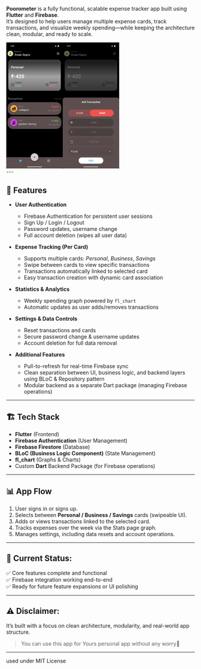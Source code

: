 **Poorometer** is a fully functional, scalable expense tracker app built using **Flutter** and **Firebase**.  
It’s designed to help users manage multiple expense cards, track transactions, and visualize weekly spending—while keeping the architecture clean, modular, and ready to scale.

<div style="display: flex;">
  <img src="home_src.png" alt="Home Page" width="30%">
  <img src="add_exp.png" alt="Expense Page" width="30%">
</div>
---

## 🚀 Features

- **User Authentication**  
  - Firebase Authentication for persistent user sessions  
  - Sign Up / Login / Logout  
  - Password updates, username change  
  - Full account deletion (wipes all user data)

- **Expense Tracking (Per Card)**  
  - Supports multiple cards: *Personal*, *Business*, *Savings*  
  - Swipe between cards to view specific transactions  
  - Transactions automatically linked to selected card  
  - Easy transaction creation with dynamic card association

- **Statistics & Analytics**  
  - Weekly spending graph powered by `fl_chart`  
  - Automatic updates as user adds/removes transactions  

- **Settings & Data Controls**  
  - Reset transactions and cards  
  - Secure password change & username updates  
  - Account deletion for full data removal

- **Additional Features**  
  - Pull-to-refresh for real-time Firebase sync  
  - Clean separation between UI, business logic, and backend layers using BLoC & Repository pattern  
  - Modular backend as a separate Dart package (managing Firebase operations)

---

## 🏗️ Tech Stack

- **Flutter** (Frontend)
- **Firebase Authentication** (User Management)
- **Firebase Firestore** (Database)
- **BLoC (Business Logic Component)** (State Management)
- **fl_chart** (Graphs & Charts)
- Custom **Dart** Backend Package (for Firebase operations)

---

## 📊 App Flow

1. User signs in or signs up.
2. Selects between **Personal / Business / Savings** cards (swipeable UI).
3. Adds or views transactions linked to the selected card.
4. Tracks expenses over the week via the Stats page graph.
5. Manages settings, including data resets and account operations.

---

## 🎯 Current Status:  
✅ Core features complete and functional  
✅ Firebase integration working end-to-end  
✅ Ready for future feature expansions or UI polishing

---

## ⚠️ Disclaimer:
It’s built with a focus on clean architecture, modularity, and real-world app structure.
> You can use this app for Yours personal app without any worry🥰

---

used under MIT License
